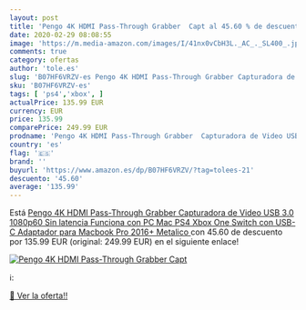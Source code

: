 ```yaml
---
layout: post
title: 'Pengo 4K HDMI Pass-Through Grabber  Capt al 45.60 % de descuento'
date: 2020-02-29 08:08:55
image: 'https://m.media-amazon.com/images/I/41nx0vCbH3L._AC_._SL400_.jpg'
comments: true
category: ofertas
author: 'tole.es'
slug: 'B07HF6VRZV-es Pengo 4K HDMI Pass-Through Grabber Capturadora de Video...'
sku: 'B07HF6VRZV-es'
tags: [ 'ps4','xbox', ]
actualPrice: 135.99 EUR
currency: EUR
price: 135.99
comparePrice: 249.99 EUR
prodname: 'Pengo 4K HDMI Pass-Through Grabber  Capturadora de Video USB 3.0 1080p60  Sin latencia  Funciona con PC  Mac  PS4  Xbox One  Switch  con USB-C Adaptador para Macbook Pro 2016+   Metalico '
country: 'es'
flag: '🇪🇸'
brand: ''
buyurl: 'https://www.amazon.es/dp/B07HF6VRZV/?tag=tolees-21'
descuento: '45.60'
average: '135.99'
---
```


Está [Pengo 4K HDMI Pass-Through Grabber  Capturadora de Video USB 3.0 1080p60  Sin latencia  Funciona con PC  Mac  PS4  Xbox One  Switch  con USB-C Adaptador para Macbook Pro 2016+   Metalico ](https://www.amazon.es/dp/B07HF6VRZV/?tag=tolees-21) con 45.60 de descuento por 135.99 EUR (original: 249.99 EUR) en el siguiente enlace!

[![Pengo 4K HDMI Pass-Through Grabber  Capt](https://m.media-amazon.com/images/I/41nx0vCbH3L._AC_._SL400_.jpg)](https://www.amazon.es/dp/B07HF6VRZV/?tag=tolees-21)

ℹ️:


[🛒 Ver la oferta!!](https://www.amazon.es/dp/B07HF6VRZV/?tag=tolees-21)
